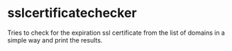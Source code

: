 # sslcertificatechecker
Tries to check for the expiration ssl certificate from the list of domains in a simple way and print the results.
